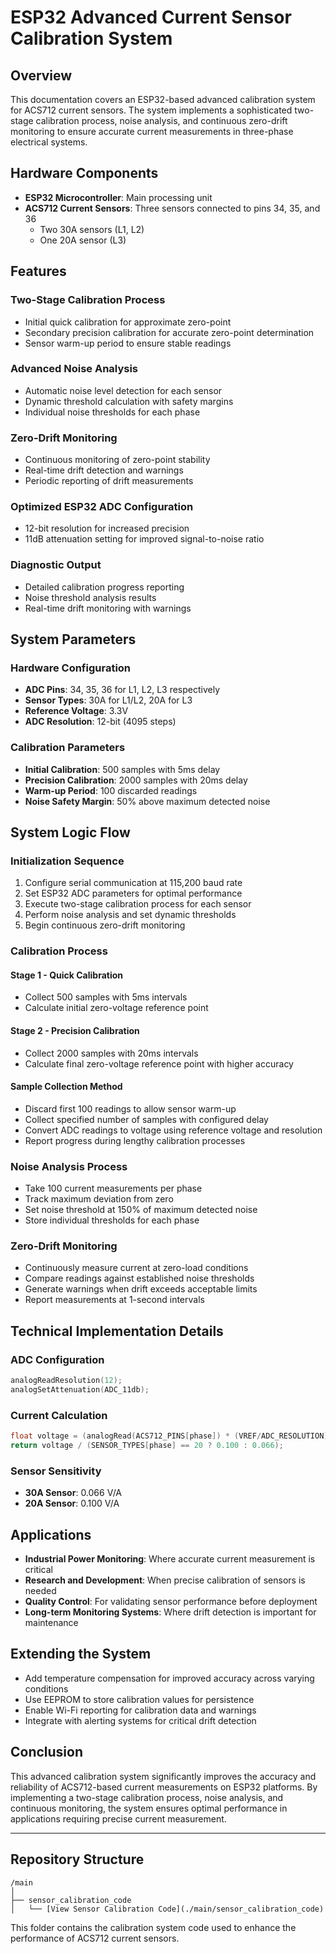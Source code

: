 
# ESP32 Advanced Current Sensor Calibration System

## Overview
This documentation covers an ESP32-based advanced calibration system for ACS712 current sensors. The system implements a sophisticated two-stage calibration process, noise analysis, and continuous zero-drift monitoring to ensure accurate current measurements in three-phase electrical systems.

## Hardware Components

- **ESP32 Microcontroller**: Main processing unit  
- **ACS712 Current Sensors**: Three sensors connected to pins 34, 35, and 36  
  - Two 30A sensors (L1, L2)  
  - One 20A sensor (L3)  

## Features

### Two-Stage Calibration Process
- Initial quick calibration for approximate zero-point  
- Secondary precision calibration for accurate zero-point determination  
- Sensor warm-up period to ensure stable readings  

### Advanced Noise Analysis
- Automatic noise level detection for each sensor  
- Dynamic threshold calculation with safety margins  
- Individual noise thresholds for each phase  

### Zero-Drift Monitoring
- Continuous monitoring of zero-point stability  
- Real-time drift detection and warnings  
- Periodic reporting of drift measurements  

### Optimized ESP32 ADC Configuration
- 12-bit resolution for increased precision  
- 11dB attenuation setting for improved signal-to-noise ratio  

### Diagnostic Output
- Detailed calibration progress reporting  
- Noise threshold analysis results  
- Real-time drift monitoring with warnings  

## System Parameters

### Hardware Configuration
- **ADC Pins**: 34, 35, 36 for L1, L2, L3 respectively  
- **Sensor Types**: 30A for L1/L2, 20A for L3  
- **Reference Voltage**: 3.3V  
- **ADC Resolution**: 12-bit (4095 steps)  

### Calibration Parameters
- **Initial Calibration**: 500 samples with 5ms delay  
- **Precision Calibration**: 2000 samples with 20ms delay  
- **Warm-up Period**: 100 discarded readings  
- **Noise Safety Margin**: 50% above maximum detected noise  

## System Logic Flow

### Initialization Sequence
1. Configure serial communication at 115,200 baud rate  
2. Set ESP32 ADC parameters for optimal performance  
3. Execute two-stage calibration process for each sensor  
4. Perform noise analysis and set dynamic thresholds  
5. Begin continuous zero-drift monitoring  

### Calibration Process

#### Stage 1 - Quick Calibration
- Collect 500 samples with 5ms intervals  
- Calculate initial zero-voltage reference point  

#### Stage 2 - Precision Calibration
- Collect 2000 samples with 20ms intervals  
- Calculate final zero-voltage reference point with higher accuracy  

#### Sample Collection Method
- Discard first 100 readings to allow sensor warm-up  
- Collect specified number of samples with configured delay  
- Convert ADC readings to voltage using reference voltage and resolution  
- Report progress during lengthy calibration processes  

### Noise Analysis Process
- Take 100 current measurements per phase  
- Track maximum deviation from zero  
- Set noise threshold at 150% of maximum detected noise  
- Store individual thresholds for each phase  

### Zero-Drift Monitoring
- Continuously measure current at zero-load conditions  
- Compare readings against established noise thresholds  
- Generate warnings when drift exceeds acceptable limits  
- Report measurements at 1-second intervals  

## Technical Implementation Details

### ADC Configuration
```cpp
analogReadResolution(12);
analogSetAttenuation(ADC_11db);
```

### Current Calculation
```cpp
float voltage = (analogRead(ACS712_PINS[phase]) * (VREF/ADC_RESOLUTION)) - zeroVoltages[phase];
return voltage / (SENSOR_TYPES[phase] == 20 ? 0.100 : 0.066);
```

### Sensor Sensitivity
- **30A Sensor**: 0.066 V/A  
- **20A Sensor**: 0.100 V/A  

## Applications
- **Industrial Power Monitoring**: Where accurate current measurement is critical  
- **Research and Development**: When precise calibration of sensors is needed  
- **Quality Control**: For validating sensor performance before deployment  
- **Long-term Monitoring Systems**: Where drift detection is important for maintenance  

## Extending the System
- Add temperature compensation for improved accuracy across varying conditions  
- Use EEPROM to store calibration values for persistence  
- Enable Wi-Fi reporting for calibration data and warnings  
- Integrate with alerting systems for critical drift detection  

## Conclusion
This advanced calibration system significantly improves the accuracy and reliability of ACS712-based current measurements on ESP32 platforms. By implementing a two-stage calibration process, noise analysis, and continuous monitoring, the system ensures optimal performance in applications requiring precise current measurement.

---

## Repository Structure

```
/main
│
├── sensor_calibration_code
│   └── [View Sensor Calibration Code](./main/sensor_calibration_code)
```

This folder contains the calibration system code used to enhance the performance of ACS712 current sensors.

